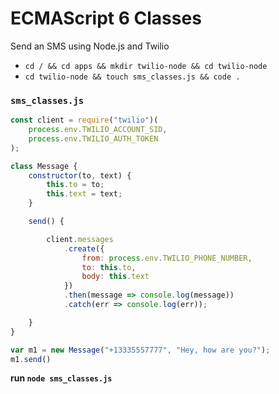 # ECMAScript 6 Classes

Send an SMS using Node.js and Twilio

* `cd / && cd apps && mkdir twilio-node && cd twilio-node`
* `cd twilio-node && touch sms_classes.js && code .`

### `sms_classes.js`

```js
const client = require("twilio")(
    process.env.TWILIO_ACCOUNT_SID,
    process.env.TWILIO_AUTH_TOKEN
);

class Message {
    constructor(to, text) {
        this.to = to;
        this.text = text;
    }

    send() {

        client.messages
            .create({
                from: process.env.TWILIO_PHONE_NUMBER,
                to: this.to,
                body: this.text
            })
            .then(message => console.log(message))
            .catch(err => console.log(err));

    }
}

var m1 = new Message("+13335557777", "Hey, how are you?");
m1.send()
```

**run `node sms_classes.js`**

